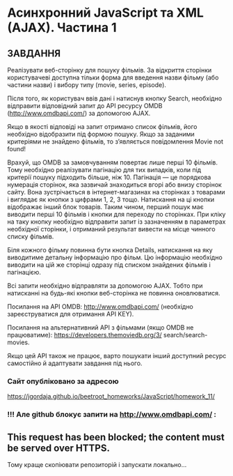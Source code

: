 # Асинхронний JavaScript та XML (AJAX). Частина 1 

## ЗАВДАННЯ

Реалізувати веб-сторінку для пошуку фільмів. За відкриття сторінки користувачеві доступна тільки форма для введення назви фільму (або частини назви) і вибору типу (movie, series, episode).  

Після того, як користувач ввів дані і натиснув кнопку Search, необхідно відправити відповідний запит до API ресурсу OMDB (http://www.omdbapi.com/) за допомогою AJAX.  

Якщо в якості відповіді на запит отримано список фільмів, його необхідно відобразити під формою пошуку. Якщо за заданими критеріями не знайдено фільмів, то з’являється повідомлення Movie not found!  

Врахуй, що OMDB за замовчуванням повертає лише перші 10 фільмів. Тому необхідно реалізувати пагінацію для тих випадків, коли під критерії пошуку підходить більше, ніж 10. Пагінація — це порядкова нумерація сторінок, яка зазвичай знаходиться вгорі або внизу сторінок сайту. Вона зустрічається в інтернет-магазинах на сторінках з товарами і виглядає як кнопки з цифрами 1, 2, 3 тощо. Натискання на ці кнопки відображає інший блок товарів. Таким чином, перший пошук має виводити перші 10 фільмів і кнопки для переходу по сторінках. При кліку на таку кнопку необхідно відправити запит із зазначенням в параметрах необхідної сторінки, і отриманий результат вивести на місце чинного списку фільмів.  

Біля кожного фільму повинна бути кнопка Details, натискання на яку виводитиме детальну інформацію про фільм. Цю інформацію необхідно виводити на цій же сторінці одразу під списком знайдених фільмів і пагінацією.  

Всі запити необхідно відправляти за допомогою AJAX. Тобто при натисканні на будь-які кнопки веб-сторінка не повинна оновлюватися.  

Посилання на API OMDB: http://www.omdbapi.com/ (необхідно зареєструватися для отримання API KEY).  

Посилання на альтернативний API з фільмами (якщо OMDB не працюватиме): https://developers.themoviedb.org/3/ search/search-movies.  

Якщо цей API також не працює, варто пошукати інший доступний ресурс самостійно й адаптувати завдання під нього.  

### Сайт опубліковано за адресою

https://jgordaja.github.io/beetroot_homeworks/JavaScript/homework_11/ 

### !!! Але github блокує запити на http://www.omdbapi.com/ :

## This request has been blocked; the content must be served over HTTPS.

Тому краще скопіювати репозиторій і запускати локально...